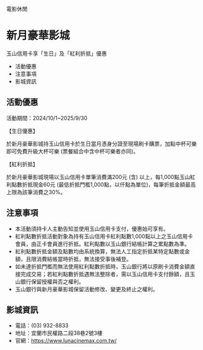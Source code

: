 電影休閒

# 新月豪華影城  

玉山信用卡享「生日」及「紅利折抵」優惠

  * 活動優惠
  * 注意事項
  * 影城資訊

## 活動優惠

活動期間：2024/10/1~2025/9/30

【生日優惠】

於新月豪華影城持玉山信用卡於生日當月憑身分證至現場刷卡購票，加點中杯可樂即可免費升級大杯可樂 (票餐組合中含中杯可樂者亦同)。

【紅利折抵】

於新月豪華影城現場以玉山信用卡單筆消費滿200元 (含) 以上，每1,000點玉山紅利點數折抵現金60元
(最低折抵門檻1,000點，以仟點為單位)，每筆折抵金額最高上限為該筆消費之30%。

## 注意事項

  * 本活動須持卡人主動告知並使用玉山信用卡支付，優惠始可享有。
  * 紅利點數折抵活動對象為持有玉山信用卡紅利點數1,000點以上之玉山信用卡會員，由正卡會員進行折抵。紅利點數以玉山銀行結帳計算之累點數為準。
  * 紅利點數折抵金額及點數均由系統換算，無法人工指定折抵某特定點數或金額，且限消費結帳當時折抵，無法接受事後補登。
  * 如未達折抵門檻而無法使用紅利點數折抵時，玉山銀行將以原刷卡消費金額直接完成交易；若紅利點數折抵遇無法整除者，需以玉山信用卡支付餘額，且玉山銀行保留授權與否之權利。
  * 玉山銀行與新月豪華影城保留活動修改、變更及終止之權利。

## 影城資訊

  * 電話：(03) 932-8833
  * 地址：宜蘭市民權路二段38巷2號3樓
  * 官網：https://www.lunacinemax.com.tw/

